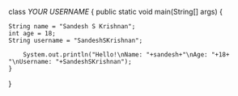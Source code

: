 class *YOUR USERNAME* {
    public static void main(String[] args) {

    String name = "Sandesh S Krishnan";
    int age = 18;
    String username = "SandeshSKrishnan";

        System.out.println("Hello!\nName: "+sandesh+"\nAge: "+18+ "\nUsername: "+SandeshSKrishnan");
    }
}
